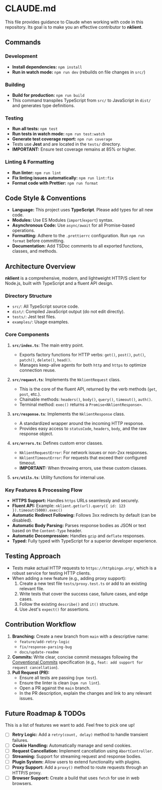 # CLAUDE.md

This file provides guidance to Claude when working with code in this repository. Its goal is to make you an effective contributor to **nklient**.

## Commands

### Development
- **Install dependencies:** `npm install`
- **Run in watch mode:** `npm run dev` (rebuilds on file changes in `src/`)

### Building
- **Build for production:** `npm run build`
- This command transpiles TypeScript from `src/` to JavaScript in `dist/` and generates type definitions.

### Testing
- **Run all tests:** `npm test`
- **Run tests in watch mode:** `npm run test:watch`
- **Generate test coverage report:** `npm run coverage`
- Tests use **Jest** and are located in the `tests/` directory.
- **IMPORTANT:** Ensure test coverage remains at 85% or higher.

### Linting & Formatting
- **Run linter:** `npm run lint`
- **Fix linting issues automatically:** `npm run lint:fix`
- **Format code with Prettier:** `npm run format`

## Code Style & Conventions

- **Language:** This project uses **TypeScript**. Please add types for all new code.
- **Modules:** Use ES Modules (`import`/`export`) syntax.
- **Asynchronous Code:** Use `async/await` for all Promise-based operations.
- **Formatting:** Adhere to the `.prettierrc` configuration. Run `npm run format` before committing.
- **Documentation:** Add TSDoc comments to all exported functions, classes, and methods.

## Architecture Overview

**nklient** is a comprehensive, modern, and lightweight HTTP/S client for Node.js, built with TypeScript and a fluent API design.

### Directory Structure
- `src/`: All TypeScript source code.
- `dist/`: Compiled JavaScript output (do not edit directly).
- `tests/`: Jest test files.
- `examples/`: Usage examples.

### Core Components

1.  **`src/index.ts`**: The main entry point.
    - Exports factory functions for HTTP verbs: `get()`, `post()`, `put()`, `patch()`, `delete()`, `head()`.
    - Manages keep-alive agents for both `http` and `https` to optimize connection reuse.

2.  **`src/request.ts`**: Implements the `NklientRequest` class.
    - This is the core of the fluent API, returned by the verb methods (`get`, `post`, etc.).
    - Chainable methods: `headers()`, `body()`, `query()`, `timeout()`, `auth()`.
    - Terminal method: `exec()` returns a `Promise<NklientResponse>`.

3.  **`src/response.ts`**: Implements the `NklientResponse` class.
    - A standardized wrapper around the incoming HTTP response.
    - Provides easy access to `statusCode`, `headers`, `body`, and the raw response object.

4.  **`src/errors.ts`**: Defines custom error classes.
    - `NklientRequestError`: For network issues or non-2xx responses.
    - `NklientTimeoutError`: For requests that exceed their configured timeout.
    - **IMPORTANT:** When throwing errors, use these custom classes.

5.  **`src/utils.ts`**: Utility functions for internal use.

### Key Features & Processing Flow

- **HTTPS Support:** Handles `https` URLs seamlessly and securely.
- **Fluent API:** Example: `nklient.get(url).query({ id: 123 }).timeout(5000).exec()`
- **Automatic Redirect Following:** Follows 3xx redirects by default (can be disabled).
- **Automatic Body Parsing:** Parses response bodies as JSON or text based on the `Content-Type` header.
- **Automatic Decompression:** Handles `gzip` and `deflate` responses.
- **Typed:** Fully typed with TypeScript for a superior developer experience.

## Testing Approach

- Tests make actual HTTP requests to `https://httpbingo.org/`, which is a robust service for testing HTTP clients.
- When adding a new feature (e.g., adding proxy support):
    1.  Create a new test file `tests/proxy.test.ts` or add to an existing relevant file.
    2.  Write tests that cover the success case, failure cases, and edge cases.
    3.  Follow the existing `describe()` and `it()` structure.
    4.  Use Jest's `expect()` for assertions.

## Contribution Workflow

1.  **Branching:** Create a new branch from `main` with a descriptive name:
    - `feature/add-retry-logic`
    - `fix/response-parsing-bug`
    - `docs/update-readme`
2.  **Commits:** Write clear, concise commit messages following the [Conventional Commits](https://www.conventionalcommits.org/) specification (e.g., `feat: add support for request cancellation`).
3.  **Pull Request (PR):**
    - Ensure all tests are passing (`npm test`).
    - Ensure the linter is clean (`npm run lint`).
    - Open a PR against the `main` branch.
    - In the PR description, explain the changes and link to any relevant issues.

## Future Roadmap & TODOs

This is a list of features we want to add. Feel free to pick one up!

- [ ] **Retry Logic:** Add a `retry(count, delay)` method to handle transient failures.
- [ ] **Cookie Handling:** Automatically manage and send cookies.
- [ ] **Request Cancellation:** Implement cancellation using `AbortController`.
- [ ] **Streaming:** Support for streaming request and response bodies.
- [ ] **Plugin System:** Allow users to extend functionality with plugins.
- [ ] **Proxy Support:** Add a `proxy()` method to route requests through an HTTP/S proxy.
- [ ] **Browser Support:** Create a build that uses `fetch` for use in web browsers.
